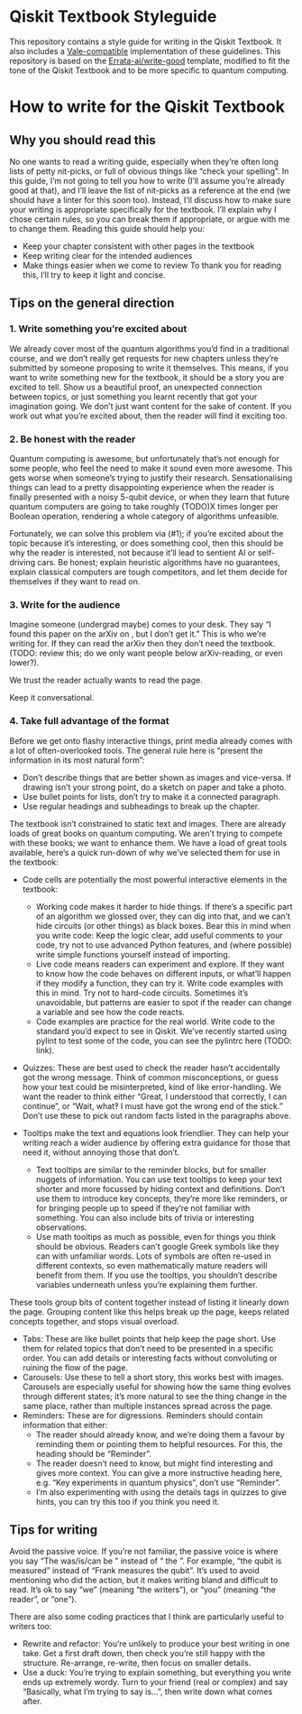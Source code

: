 # Qiskit Textbook Styleguide

This repository contains a style guide for writing in the Qiskit Textbook. It also includes a [Vale-compatible](https://github.com/errata-ai/vale) implementation of these guidelines. This repository is based on the [Errata-ai/write-good](https://github.com/errata-ai/write-good) template, modified to fit the tone of the Qiskit Textbook and to be more specific to quantum computing.

# How to write for the Qiskit Textbook

## Why you should read this

No one wants to read a writing guide, especially when they’re often long lists of petty nit-picks, or full of obvious things like “check your spelling”. In this guide, I’m not going to tell you how to write (I’ll assume you’re already good at that), and I’ll leave the list of nit-picks as a reference at the end (we should have a linter for this soon too). Instead, I’ll discuss how to make sure your writing is appropriate specifically for the textbook. I’ll explain why I chose certain rules, so you can break them if appropriate, or argue with me to change them. Reading this guide should help you:
 - Keep your chapter consistent with other pages in the textbook
 - Keep writing clear for the intended audiences
 - Make things easier when we come to review
To thank you for reading this, I’ll try to keep it light and concise. 

## Tips on the general direction

### 1. Write something you’re excited about

We already cover most of the quantum algorithms you’d find in a traditional course, and we don’t really get requests for new chapters unless they’re submitted by someone proposing to write it themselves. This means, if you want to write something new for the textbook, it should be a story you are excited to tell. Show us a beautiful proof, an unexpected connection between topics, or just something you learnt recently that got your imagination going. We don’t just want content for the sake of content. If you work out what you’re excited about, then the reader will find it exciting too.

### 2. Be honest with the reader

Quantum computing is awesome, but unfortunately that’s not enough for some people, who feel the need to make it sound even more awesome. This gets worse when someone’s trying to justify their research. Sensationalising things can lead to a pretty disappointing experience when the reader is finally presented with a noisy 5-qubit device, or when they learn that future quantum computers are going to take roughly (TODO)X times longer per Boolean operation, rendering a whole category of algorithms unfeasible.

Fortunately, we can solve this problem via (#1); if you’re excited about the topic because it’s interesting, or does something cool, then this should be why the reader is interested, not because it’ll lead to sentient AI or self-driving cars. Be honest; explain heuristic algorithms have no guarantees, explain classical computers are tough competitors, and let them decide for themselves if they want to read on.

### 3. Write for the audience

Imagine someone (undergrad maybe) comes to your desk. They say “I found this paper on the arXiv on <topic>, but I don’t get it.” This is who we’re writing for. If they can read the arXiv then they don’t need the textbook. (TODO: review this; do we only want people below arXiv-reading, or even lower?).

We trust the reader actually wants to read the page.

Keep it conversational.


### 4. Take full advantage of the format

Before we get onto flashy interactive things, print media already comes with a lot of often-overlooked tools. The general rule here is “present the information in its most natural form”:
- Don’t describe things that are better shown as images and vice-versa. If drawing isn’t your strong point, do a sketch on paper and take a photo. 
- Use bullet points for lists, don’t try to make it a connected paragraph.
- Use regular headings and subheadings to break up the chapter.

The textbook isn’t constrained to static text and images. There are already loads of great books on quantum computing. We aren’t trying to compete with these books; we want to enhance them. We have a load of great tools available, here’s a quick run-down of why we’ve selected them for use in the textbook:

- Code cells are potentially the most powerful interactive elements in the textbook: 
  - Working code makes it harder to hide things. If there’s a specific part of an algorithm we glossed over, they can dig into that, and we can’t hide circuits (or other things) as black boxes. Bear this in mind when you write code: Keep the logic clear, add useful comments to your code, try not to use advanced Python features, and (where possible) write simple functions yourself instead of importing.
  - Live code means readers can experiment and explore. If they want to know how the code behaves on different inputs, or what’ll happen if they modify a function, they can try it. Write code examples with this in mind. Try not to hard-code circuits. Sometimes it’s unavoidable, but patterns are easier to spot if the reader can change a variable and see how the code reacts.
  - Code examples are practice for the real world. Write code to the standard you’d expect to see in Qiskit. We’ve recently started using pylint to test some of the code, you can see the pylintrc here (TODO: link). 

- Quizzes: These are best used to check the reader hasn’t accidentally got the wrong message. Think of common misconceptions, or guess how your text could be misinterpreted, kind of like error-handling. We want the reader to think either “Great, I understood that correctly, I can continue”, or “Wait, what‽ I must have got the wrong end of the stick.” Don’t use these to pick out random facts listed in the paragraphs above.

- Tooltips make the text and equations look friendlier. They can help your writing reach a wider audience by offering extra guidance for those that need it, without annoying those that don’t.
  - Text tooltips are similar to the reminder blocks, but for smaller nuggets of information. You can use text tooltips to keep your text shorter and more focussed by hiding context and definitions. Don’t use them to introduce key concepts, they’re more like reminders, or for bringing people up to speed if they’re not familiar with something. You can also include bits of trivia or interesting observations.
  - Use math tooltips as much as possible, even for things you think should be obvious. Readers can’t google Greek symbols like they can with unfamiliar words. Lots of symbols are often re-used in different contexts, so even mathematically mature readers will benefit from them. If you use the tooltips, you shouldn’t describe variables underneath unless you’re explaining them further.



These tools group bits of content together instead of listing it linearly down the page. Grouping content like this helps break up the page, keeps related concepts together, and stops visual overload.
- Tabs: These are like bullet points that help keep the page short. Use them for related topics that don’t need to be presented in a specific order. You can add details or interesting facts without convoluting or ruining the flow of the page.
- Carousels: Use these to tell a short story, this works best with images. Carousels are especially useful for showing how the same thing evolves through different states; it’s more natural to see the thing change in the same place, rather than multiple instances spread across the page.
- Reminders: These are for digressions. Reminders should contain information that either:
  - The reader should already know, and we’re doing them a favour by reminding them or pointing them to helpful resources. For this, the heading should be “Reminder”.
  - The reader doesn’t need to know, but might find interesting and gives more context. You can give a more instructive heading here, e.g. “Key experiments in quantum physics”, don’t use “Reminder”.
  - I’m also experimenting with using the details tags in quizzes to give hints, you can try this too if you think you need it.

## Tips for writing

Avoid the passive voice. If you’re not familiar, the passive voice is where you say “The <object> was/is/can be <acted on>” instead of “<actor> <acted on> the <object>”. For example, “the qubit is measured” instead of “Frank measures the qubit”. It’s used to avoid mentioning who did the action, but it makes writing bland and difficult to read. It’s ok to say “we” (meaning “the writers”), or “you” (meaning “the reader”, or “one”).

There are also some coding practices that I think are particularly useful to writers too:
- Rewrite and refactor: You’re unlikely to produce your best writing in one take. Get a first draft down, then check you’re still happy with the structure. Re-arrange, re-write, then focus on smaller details.
- Use a duck: You’re trying to explain something, but everything you write ends up extremely wordy. Turn to your friend (real or complex) and say “Basically, what I’m trying to say is…”, then write down what comes after.
